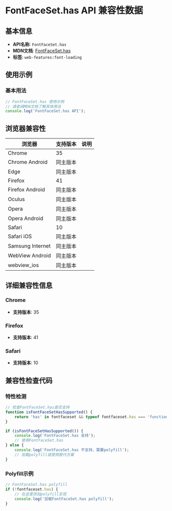 # FontFaceSet.has API 兼容性数据

## 基本信息

- **API名称**: `FontFaceSet.has`
- **MDN文档**: [FontFaceSet.has](https://developer.mozilla.org/docs/Web/API/FontFaceSet/has)
- **标签**: `web-features:font-loading`

## 使用示例

### 基本用法

```javascript
// FontFaceSet.has 使用示例
// 请查阅MDN文档了解具体用法
console.log('FontFaceSet.has API');
```

## 浏览器兼容性

| 浏览器 | 支持版本 | 说明 |
|--------|----------|------|
| Chrome | 35 |  |
| Chrome Android | 同主版本 |  |
| Edge | 同主版本 |  |
| Firefox | 41 |  |
| Firefox Android | 同主版本 |  |
| Oculus | 同主版本 |  |
| Opera | 同主版本 |  |
| Opera Android | 同主版本 |  |
| Safari | 10 |  |
| Safari iOS | 同主版本 |  |
| Samsung Internet | 同主版本 |  |
| WebView Android | 同主版本 |  |
| webview_ios | 同主版本 |  |

## 详细兼容性信息

### Chrome

- **支持版本**: 35

### Firefox

- **支持版本**: 41

### Safari

- **支持版本**: 10

## 兼容性检查代码

### 特性检测

```javascript
// 检查FontFaceSet.has是否支持
function isFontFaceSetHasSupported() {
    return 'has' in fontfaceset && typeof fontfaceset.has === 'function';
}

if (isFontFaceSetHasSupported()) {
    console.log('FontFaceSet.has 支持');
    // 使用FontFaceSet.has
} else {
    console.log('FontFaceSet.has 不支持，需要polyfill');
    // 加载polyfill或使用替代方案
}
```

### Polyfill示例

```javascript
// FontFaceSet.has polyfill
if (!fontfaceset.has) {
    // 在这里添加polyfill实现
    console.log('加载FontFaceSet.has polyfill');
}
```

